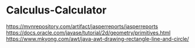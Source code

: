 # Calculus-Calculator

https://mvnrepository.com/artifact/jasperreports/jasperreports
https://docs.oracle.com/javase/tutorial/2d/geometry/primitives.html
https://www.mkyong.com/awt/java-awt-drawing-rectangle-line-and-circle/
